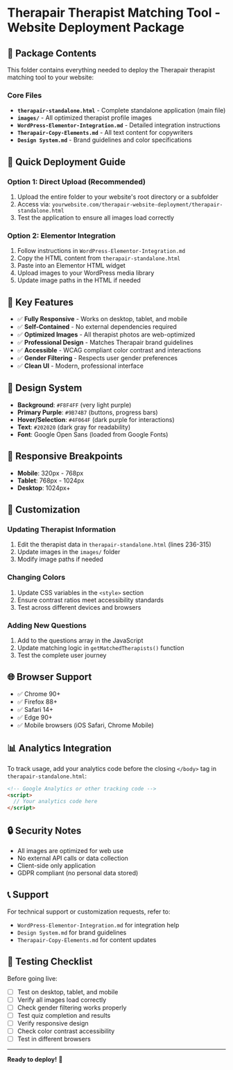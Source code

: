# Therapair Therapist Matching Tool - Website Deployment Package

## 📁 Package Contents

This folder contains everything needed to deploy the Therapair therapist matching tool to your website:

### Core Files
- **`therapair-standalone.html`** - Complete standalone application (main file)
- **`images/`** - All optimized therapist profile images
- **`WordPress-Elementor-Integration.md`** - Detailed integration instructions
- **`Therapair-Copy-Elements.md`** - All text content for copywriters
- **`Design System.md`** - Brand guidelines and color specifications

## 🚀 Quick Deployment Guide

### Option 1: Direct Upload (Recommended)
1. Upload the entire folder to your website's root directory or a subfolder
2. Access via: `yourwebsite.com/therapair-website-deployment/therapair-standalone.html`
3. Test the application to ensure all images load correctly

### Option 2: Elementor Integration
1. Follow instructions in `WordPress-Elementor-Integration.md`
2. Copy the HTML content from `therapair-standalone.html`
3. Paste into an Elementor HTML widget
4. Upload images to your WordPress media library
5. Update image paths in the HTML if needed

## 🎯 Key Features

- ✅ **Fully Responsive** - Works on desktop, tablet, and mobile
- ✅ **Self-Contained** - No external dependencies required
- ✅ **Optimized Images** - All therapist photos are web-optimized
- ✅ **Professional Design** - Matches Therapair brand guidelines
- ✅ **Accessible** - WCAG compliant color contrast and interactions
- ✅ **Gender Filtering** - Respects user gender preferences
- ✅ **Clean UI** - Modern, professional interface

## 🎨 Design System

- **Background**: `#F8F4FF` (very light purple)
- **Primary Purple**: `#9B74B7` (buttons, progress bars)
- **Hover/Selection**: `#4F064F` (dark purple for interactions)
- **Text**: `#202020` (dark gray for readability)
- **Font**: Google Open Sans (loaded from Google Fonts)

## 📱 Responsive Breakpoints

- **Mobile**: 320px - 768px
- **Tablet**: 768px - 1024px
- **Desktop**: 1024px+

## 🔧 Customization

### Updating Therapist Information
1. Edit the therapist data in `therapair-standalone.html` (lines 236-315)
2. Update images in the `images/` folder
3. Modify image paths if needed

### Changing Colors
1. Update CSS variables in the `<style>` section
2. Ensure contrast ratios meet accessibility standards
3. Test across different devices and browsers

### Adding New Questions
1. Add to the questions array in the JavaScript
2. Update matching logic in `getMatchedTherapists()` function
3. Test the complete user journey

## 🌐 Browser Support

- ✅ Chrome 90+
- ✅ Firefox 88+
- ✅ Safari 14+
- ✅ Edge 90+
- ✅ Mobile browsers (iOS Safari, Chrome Mobile)

## 📊 Analytics Integration

To track usage, add your analytics code before the closing `</body>` tag in `therapair-standalone.html`:

```html
<!-- Google Analytics or other tracking code -->
<script>
  // Your analytics code here
</script>
```

## 🔒 Security Notes

- All images are optimized for web use
- No external API calls or data collection
- Client-side only application
- GDPR compliant (no personal data stored)

## 📞 Support

For technical support or customization requests, refer to:
- `WordPress-Elementor-Integration.md` for integration help
- `Design System.md` for brand guidelines
- `Therapair-Copy-Elements.md` for content updates

## 🎯 Testing Checklist

Before going live:
- [ ] Test on desktop, tablet, and mobile
- [ ] Verify all images load correctly
- [ ] Check gender filtering works properly
- [ ] Test quiz completion and results
- [ ] Verify responsive design
- [ ] Check color contrast accessibility
- [ ] Test in different browsers

---

**Ready to deploy!** 🚀
